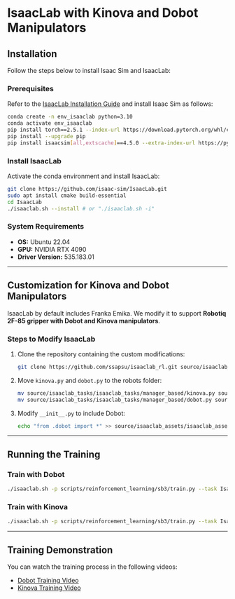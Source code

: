 # IsaacLab with Kinova and Dobot Manipulators

## Installation

Follow the steps below to install Isaac Sim and IsaacLab:

### Prerequisites
Refer to the [IsaacLab Installation Guide](https://isaac-sim.github.io/IsaacLab/main/source/setup/installation/pip_installation.html) and install Isaac Sim as follows:

```sh
conda create -n env_isaaclab python=3.10
conda activate env_isaaclab
pip install torch==2.5.1 --index-url https://download.pytorch.org/whl/cu121
pip install --upgrade pip
pip install isaacsim[all,extscache]==4.5.0 --extra-index-url https://pypi.nvidia.com
```

### Install IsaacLab
Activate the conda environment and install IsaacLab:

```sh
git clone https://github.com/isaac-sim/IsaacLab.git
sudo apt install cmake build-essential
cd IsaacLab
./isaaclab.sh --install # or "./isaaclab.sh -i"
```

### System Requirements
- **OS:** Ubuntu 22.04
- **GPU:** NVIDIA RTX 4090
- **Driver Version:** 535.183.01

---

## Customization for Kinova and Dobot Manipulators
IsaacLab by default includes Franka Emika. We modify it to support **Robotiq 2F-85 gripper with Dobot and Kinova manipulators**.

### Steps to Modify IsaacLab

1. Clone the repository containing the custom modifications:
   ```sh
   git clone https://github.com/ssapsu/isaaclab_rl.git source/isaaclab_tasks/isaaclab_tasks/manager_based
   ```
2. Move `kinova.py` and `dobot.py` to the robots folder:
   ```sh
   mv source/isaaclab_tasks/isaaclab_tasks/manager_based/kinova.py source/isaaclab_assets/isaaclab_assets/robots/
   mv source/isaaclab_tasks/isaaclab_tasks/manager_based/dobot.py source/isaaclab_assets/isaaclab_assets/robots/
   ```
3. Modify `__init__.py` to include Dobot:
   ```sh
   echo "from .dobot import *" >> source/isaaclab_assets/isaaclab_assets/robots/__init__.py
   ```

---

## Running the Training

### Train with Dobot
```sh
./isaaclab.sh -p scripts/reinforcement_learning/sb3/train.py --task Isaac-Lift-Cube-Dobot-v0 --num_envs 512
```

### Train with Kinova
```sh
./isaaclab.sh -p scripts/reinforcement_learning/sb3/train.py --task Isaac-Lift-Cube-Kinova-v0 --num_envs 512
```

---

## Training Demonstration
You can watch the training process in the following videos:

- [Dobot Training Video](https://www.youtube.com/watch?v=IZ1218bCFwY&t)
- [Kinova Training Video](https://www.youtube.com/watch?v=jzSWpFRQUzo&t)
